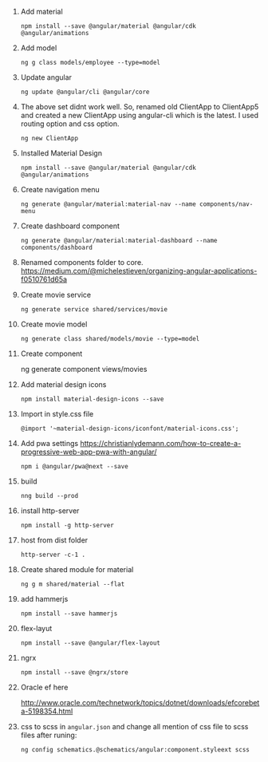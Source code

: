 
1. Add material

    `npm install --save @angular/material @angular/cdk @angular/animations`

2. Add model

    `ng g class models/employee --type=model`

3. Update angular

    `ng update @angular/cli @angular/core`

4. The above set didnt work well. So, renamed old ClientApp to ClientApp5 and created a new ClientApp using angular-cli which is the latest. I used routing option and css option.

    `ng new ClientApp`

5. Installed Material Design

    `npm install --save @angular/material @angular/cdk @angular/animations`

6. Create navigation menu

    `ng generate @angular/material:material-nav --name components/nav-menu`

7. Create dashboard component

    `ng generate @angular/material:material-dashboard --name components/dashboard`

8. Renamed components folder to core. https://medium.com/@michelestieven/organizing-angular-applications-f0510761d65a

9. Create movie service

    `ng generate service shared/services/movie`

10. Create movie model

    `ng generate class shared/models/movie --type=model`

11. Create component

    ng generate component views/movies

12. Add material design icons

    `npm install material-design-icons --save`

13. Import in style.css file

    `@import '~material-design-icons/iconfont/material-icons.css';`

14. Add pwa settings https://christianlydemann.com/how-to-create-a-progressive-web-app-pwa-with-angular/

    `npm i @angular/pwa@next --save`

15. build

    `nng build --prod`

16. install http-server

    `npm install -g http-server`

17. host from dist folder

    `http-server -c-1 .`

18. Create shared module for material

    `ng g m shared/material --flat`

19. add hammerjs

    `npm install --save hammerjs`

20. flex-layut

    `npm install --save @angular/flex-layout`

21. ngrx

    `npm install --save @ngrx/store`


22. Oracle ef here

    http://www.oracle.com/technetwork/topics/dotnet/downloads/efcorebeta-5198354.html

23. css to scss in `angular.json` and change all mention of css file to scss files after runing:

    `ng config schematics.@schematics/angular:component.styleext scss`

